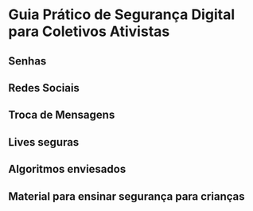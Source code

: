 # Guia Prático de Segurança Digital para Coletivos Ativistas

## Senhas

## Redes Sociais

## Troca de Mensagens

## Lives seguras

## Algoritmos enviesados

## Material para ensinar segurança para crianças

